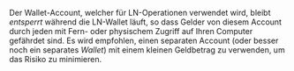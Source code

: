 Der Wallet-Account, welcher für LN-Operationen verwendet wird, bleibt _entsperrt_ während die LN-Wallet läuft, so dass Gelder von diesem Account durch jeden mit Fern- oder physischem Zugriff auf Ihren Computer gefährdet sind. Es wird empfohlen, einen separaten Account (oder besser noch ein separates _Wallet_) mit einem kleinen Geldbetrag zu verwenden, um das Risiko zu minimieren.
